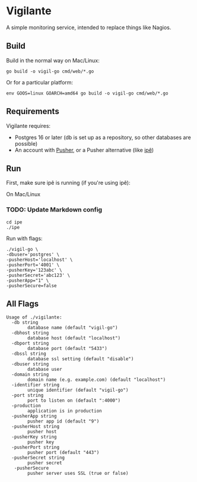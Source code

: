 
# Vigilante

A simple monitoring service, intended to replace things like Nagios.

## Build

Build in the normal way on Mac/Linux:

~~~
go build -o vigil-go cmd/web/*.go
~~~

Or for a particular platform:

~~~
env GOOS=linux GOARCH=amd64 go build -o vigil-go cmd/web/*.go
~~~

## Requirements

Vigilante requires:
- Postgres 16 or later (db is set up as a repository, so other databases are possible)
- An account with [Pusher](https://pusher.com/), or a Pusher alternative
(like [ipê](https://github.com/dimiro1/ipe))

## Run

First, make sure ipê is running (if you're using ipê):

On Mac/Linux

### TODO: Update Markdown config
~~~
cd ipe
./ipe
~~~

Run with flags:

~~~
./vigil-go \
-dbuser='postgres' \
-pusherHost='localhost' \
-pusherPort='4001' \
-pusherKey='123abc' \
-pusherSecret='abc123' \
-pusherApp="1" \
-pusherSecure=false
~~~~

## All Flags

~~~~
Usage of ./vigilante:
  -db string
        database name (default "vigil-go")
  -dbhost string
        database host (default "localhost")
  -dbport string
        database port (default "5433")
  -dbssl string
        database ssl setting (default "disable")
  -dbuser string
        database user
  -domain string
        domain name (e.g. example.com) (default "localhost")
  -identifier string
        unique identifier (default "vigil-go")
  -port string
        port to listen on (default ":4000")
  -production
        application is in production
  -pusherApp string
        pusher app id (default "9")
  -pusherHost string
        pusher host
  -pusherKey string
        pusher key
  -pusherPort string
        pusher port (default "443")
  -pusherSecret string
        pusher secret
   -pusherSecure
        pusher server uses SSL (true or false)
~~~~

